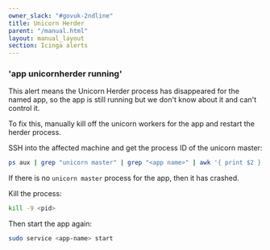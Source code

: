 ```yaml
---
owner_slack: "#govuk-2ndline"
title: Unicorn Herder
parent: "/manual.html"
layout: manual_layout
section: Icinga alerts
---
```


### 'app unicornherder running'

This alert means the Unicorn Herder process has disappeared for the
named app, so the app is still running but we don't know about it and
can't control it.

To fix this, manually kill off the unicorn workers for the app and
restart the herder process.

SSH into the affected machine and get the process ID of the unicorn
master:

```bash
ps aux | grep "unicorn master" | grep "<app name>" | awk '{ print $2 }'
```

If there is no `unicorn master` process for the app, then it has
crashed.

Kill the process:

```bash
kill -9 <pid>
```

Then start the app again:

```bash
sudo service <app-name> start
```
